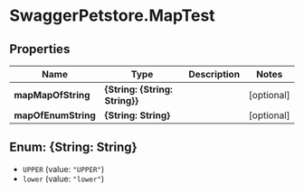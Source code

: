 # SwaggerPetstore.MapTest

## Properties
Name | Type | Description | Notes
------------ | ------------- | ------------- | -------------
**mapMapOfString** | **{String: {String: String}}** |  | [optional] 
**mapOfEnumString** | **{String: String}** |  | [optional] 

<a name="{String: String}"></a>
## Enum: {String: String}

* `UPPER` (value: `"UPPER"`)
* `lower` (value: `"lower"`)

